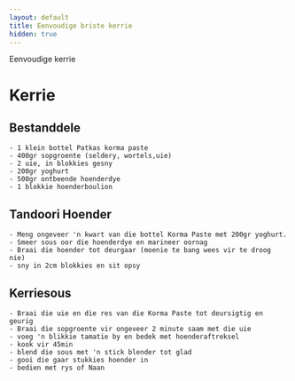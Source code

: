 ```yaml
---
layout: default
title: Eenvoudige briste kerrie
hidden: true
---
```

Eenvoudige kerrie
# Kerrie
## Bestanddele
	- 1 klein bottel Patkas korma paste
	- 400gr sopgroente (seldery, wortels,uie)
	- 2 uie, in blokkies gesny
	- 200gr yoghurt
	- 500gr ontbeende hoenderdye
	- 1 blokkie hoenderboulion

## Tandoori Hoender

	- Meng ongeveer 'n kwart van die bottel Korma Paste met 200gr yoghurt.
	- Smeer sous oor die hoenderdye en marineer oornag
	- Braai die hoender tot deurgaar (moenie te bang wees vir te droog nie)
	- sny in 2cm blokkies en sit opsy

## Kerriesous
	- Braai die uie en die res van die Korma Paste tot deursigtig en geurig
	- Braai die sopgroente vir ongeveer 2 minute saam met die uie
	- voeg 'n blikkie tamatie by en bedek met hoenderaftreksel
	- kook vir 45min
	- blend die sous met 'n stick blender tot glad
	- gooi die gaar stukkies hoender in
	- bedien met rys of Naan
